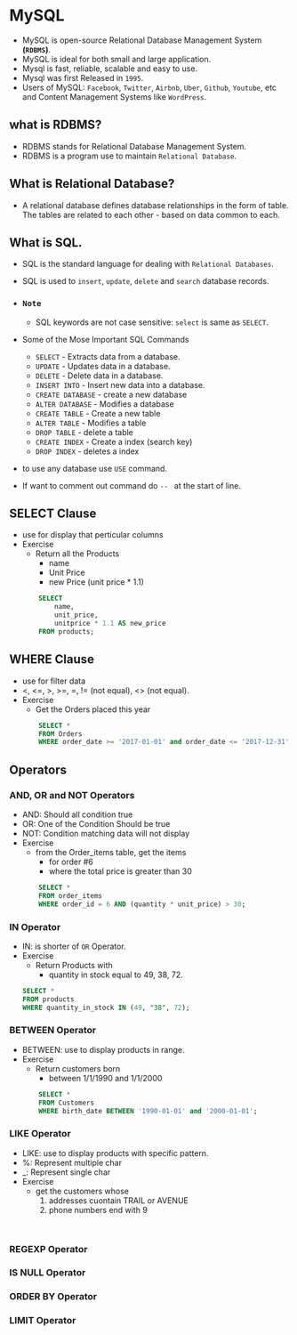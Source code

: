 # MySQL

- MySQL is open-source Relational Database Management System <strong>(`RDBMS`)</strong>.
- MySQL is ideal for both small and large application.
- Mysql is fast, reliable, scalable and easy to use.
- Mysql was first Released in `1995`.
- Users of MySQL: `Facebook`, `Twitter`, `Airbnb`, `Uber`, `Github`, `Youtube`, etc and Content Management Systems like `WordPress`.

## what is RDBMS?

- RDBMS stands for Relational Database Management System.
- RDBMS is a program use to maintain `Relational Database`.

## What is Relational Database?

- A relational database defines database relationships in the form of table. The tables are related to each other - based on data common to each.

## What is SQL.

- SQL is the standard language for dealing with `Relational Databases`.
- SQL is used to `insert`, `update`, `delete` and `search` database records.
- ### `Note`

  - SQL keywords are not case sensitive: `select` is same as `SELECT`.

- Some of the Mose Important SQL Commands

  - `SELECT` - Extracts data from a database.
  - `UPDATE` - Updates data in a database.
  - `DELETE` - Delete data in a database.
  - `INSERT INTO` - Insert new data into a database.
  - `CREATE DATABASE` - create a new database
  - `ALTER DATABASE` - Modifies a database
  - `CREATE TABLE` - Create a new table
  - `ALTER TABLE` - Modifies a table
  - `DROP TABLE` - delete a table
  - `CREATE INDEX` - Create a index (search key)
  - `DROP INDEX` - deletes a index

- to use any database use `USE` command.
- If want to comment out command do `-- ` at the start of line.

## SELECT Clause

- use for display that perticular columns
- Exercise
  - Return all the Products
    - name
    - Unit Price
    - new Price (unit price \* 1.1)
  ```sql
      SELECT
          name,
          unit_price,
          unitprice * 1.1 AS new_price
      FROM products;
  ```

## WHERE Clause
- use for filter data
- <, <=, >, >=, =, != (not equal), <> (not equal).
- Exercise
    - Get the Orders placed this year
    ```sql
        SELECT *
        FROM Orders
        WHERE order_date >= '2017-01-01' and order_date <= '2017-12-31';
    ```

## Operators

### AND, OR and NOT Operators
- AND: Should all condition true
- OR: One of the Condition Should be true
- NOT: Condition matching data will not display
- Exercise
    - from the Order_items table, get the items
        - for order #6
		- where the total price is greater than 30
    ```sql
        SELECT *
        FROM order_items
        WHERE order_id = 6 AND (quantity * unit_price) > 30;
    ```
### IN Operator
- IN: is shorter of `OR` Operator.
- Exercise
    -  Return Products with 
        - quantity in stock equal to 49, 38, 72.
    ```sql
    SELECT *
    FROM products
    WHERE quantity_in_stock IN (49, "38", 72);

### BETWEEN Operator
- BETWEEN: use to display products in range.
- Exercise
    - Return customers born
		- between 1/1/1990 and 1/1/2000
    ```sql
        SELECT *
        FROM Customers
        WHERE birth_date BETWEEN '1990-01-01' and '2000-01-01';
    ```

### LIKE Operator
- LIKE: use to display products with specific pattern.
- %: Represent multiple char
- _: Represent single char
- Exercise
    - get the customers whose
		1) addresses cuontain TRAIL or AVENUE
        2) phone numbers end with 9
    ```sql
        
    ```

### REGEXP Operator

### IS NULL Operator

### ORDER BY Operator

### LIMIT Operator
